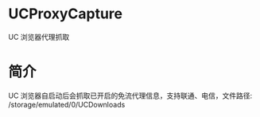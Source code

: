 # UCProxyCapture
UC 浏览器代理抓取

# 简介
UC 浏览器自启动后会抓取已开启的免流代理信息，支持联通、电信，文件路径: /storage/emulated/0/UCDownloads
